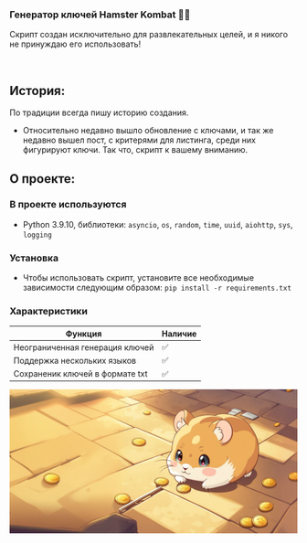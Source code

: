 ### Генератор ключей Hamster Kombat 🔑🐹  
  
Скрипт создан исключительно для развлекательных целей, и я никого не принуждаю его использовать!

<br/>  

## История:
По традиции всегда пишу историю создания.
- Относительно недавно вышло обновление с ключами, и так же недавно вышел пост, с критерями для листинга, среди них фигурируют ключи. Так что, скрипт к вашему вниманию.

## О проекте:
### В проекте используются
- Python 3.9.10, библиотеки: <code>asyncio</code>, <code>os</code>, <code>random</code>, <code>time</code>, <code>uuid</code>, <code>aiohttp</code>, <code>sys</code>, <code>logging</code>
### Установка
- Чтобы использовать скрипт, установите все необходимые зависимости следующим образом: <code>pip install -r requirements.txt</code>
### Характеристики 
| Функция               | Наличие                           |
| -------------------- | ------------------------------------- |
| Неограниченная генерация ключей           | ✅ |
| Поддержка нескольких языков            | ✅ |
|  Сохраненик ключей в формате txt           | ✅ |

![Hamster](assets/hamster.jpg)
